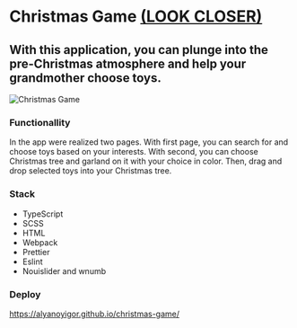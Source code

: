 # Christmas Game [(LOOK CLOSER)](https://alyanoyigor.github.io/christmas-game/)

## With this application, you can plunge into the pre-Christmas atmosphere and help your grandmother choose toys.
![Christmas Game](https://user-images.githubusercontent.com/85354736/163279177-ba5c251b-e11b-46af-acfd-15dbd032663b.png)

### Functionallity
In the app were realized two pages. With first page, you can search for and choose toys based on your interests. With second, you can choose Christmas tree and garland on it with your choice in color. Then, drag and drop selected toys into your Christmas tree.

### Stack
- TypeScript
- SCSS
- HTML
- Webpack
- Prettier
- Eslint
- Nouislider and wnumb

### Deploy
https://alyanoyigor.github.io/christmas-game/
